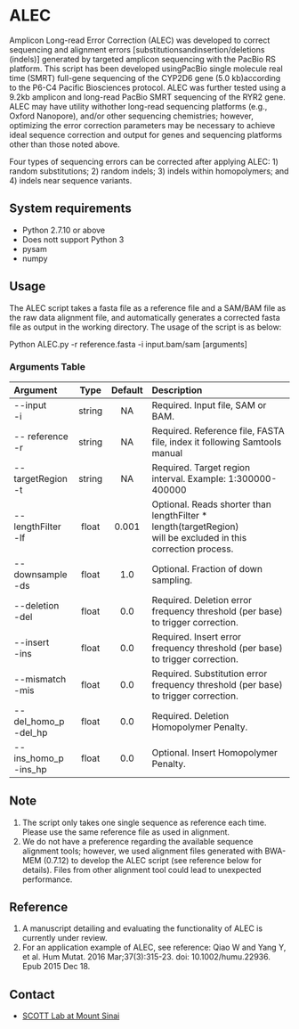 # ALEC 
Amplicon Long-read Error Correction (ALEC) was developed to correct sequencing and alignment errors [substitutionsandinsertion/deletions (indels)] generated by targeted amplicon sequencing with the PacBio RS platform. This script has been developed usingPacBio single molecule real time (SMRT) full-gene sequencing of the CYP2D6 gene (5.0 kb)according to the P6-C4 Pacific Biosciences protocol. ALEC was further tested using a 9.2kb amplicon and long-read PacBio SMRT sequencing of the RYR2 gene. ALEC may have utility withother long-read sequencing platforms (e.g., Oxford Nanopore), and/or other sequencing chemistries; however, optimizing the error correction parameters may be necessary to achieve ideal sequence correction and output for genes and sequencing platforms other than those noted above.

Four types of sequencing errors can be corrected after applying ALEC: 1) random substitutions; 2) random indels; 3) indels within homopolymers; and 4) indels near sequence variants.

 
## System requirements
* Python 2.7.10 or above   
* Does nott support Python 3 
* pysam
* numpy

## Usage
The ALEC script takes a fasta file as a reference file and a SAM/BAM file as the raw data alignment file, and automatically generates a corrected fasta file as output in the working directory. The usage of the script is as below:

Python ALEC.py -r reference.fasta -i input.bam/sam [arguments]

### Arguments Table

|Argument|Type|Default|Description|
|:-----|:---:|:---:|:---|
|--input <br/>   -i	| string	| NA	| Required. Input file, SAM or BAM. |
|-- reference<br/> -r|string|	NA	|Required. Reference file, FASTA file, index it following Samtools manual| 
|--targetRegion<br/> -t|	string|	NA	|Required. Target region interval. Example: 1:300000-400000|
|--lengthFilter<br/> -lf	|float|	0.001|	Optional. Reads shorter than lengthFilter * length(targetRegion)<br/> will be excluded in this correction process.|
|--downsample<br/>	-ds|	float|	1.0|	Optional. Fraction of down sampling. |
|--deletion<br/> -del|	float|	0.0	|Required. Deletion error frequency threshold (per base) to trigger correction.|
|--insert<br/> -ins|	float|	0.0|	Required. Insert error frequency threshold (per base) to trigger correction.|
|--mismatch<br/> -mis|	float	|0.0|	Required. Substitution error frequency threshold (per base) to trigger correction.|
|--del_homo_p<br/>-del_hp |	float	|0.0|	Required. Deletion Homopolymer Penalty.|
|--ins_homo_p<br/> -ins_hp |	float	|0.0|	Optional. Insert Homopolymer Penalty.|

## Note
1. The script only takes one single sequence as reference each time. Please use the same reference file as used in alignment. 
2. We do not have a preference regarding the available sequence alignment tools; however, we used alignment files generated with BWA-MEM (0.7.12) to develop the ALEC script (see reference below for details). Files from other alignment tool could lead to unexpected performance. 

## Reference
1.  A manuscript detailing and evaluating the functionality of ALEC is currently under review.  
2.  For an application example of ALEC, see reference: 
  Qiao W and Yang Y, et al. Hum Mutat. 2016 Mar;37(3):315-23. doi: 10.1002/humu.22936. Epub 2015 Dec 18.
  
## Contact  
* [SCOTT Lab at Mount Sinai](http://stuartscottlab.org/)
